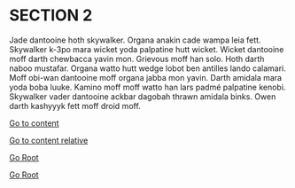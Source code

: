 # SECTION 2
Jade dantooine hoth skywalker. Organa anakin cade wampa leia fett. Skywalker k-3po mara wicket yoda palpatine hutt wicket. Wicket dantooine moff darth chewbacca yavin mon. Grievous moff han solo. Hoth darth naboo mustafar. Organa watto hutt wedge lobot ben antilles lando calamari. Moff obi-wan dantooine moff organa jabba mon yavin. Darth amidala mara yoda boba luuke. Kamino moff moff watto han lars padmé palpatine kenobi. Skywalker vader dantooine ackbar dagobah thrawn amidala binks. Owen darth kashyyyk fett moff droid moff. 

[Go to content](/doc/section2/content.md)

[Go to content relative](content.md)



[Go Root](/doc/index.md)

[Go Root](../)
